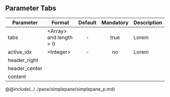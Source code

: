 ## Parameter Tabs
|	Parameter			|			Format			|	Default					|	Mandatory	|	Description				| 
|		---				|			---				|	:---:					|	:---:		|		---					|
|	tabs	|	<dt>&lt;Array&gt; and length > 0	|	-	|	true	|	Lorem	|
|	active_idx	|	<dt>&lt;Integer&gt;	|	-	|	no	|	Lorem	|
|	<span class="removed-opt">header_right</span>	|	|	|	|	|
|	<span class="removed-opt">header_center</span>	|	|	|	|	|
|	<span class="removed-opt">content</span>	|	|	|	|	|


@@include(../../pane/simplepane/simplepane_p.md)

